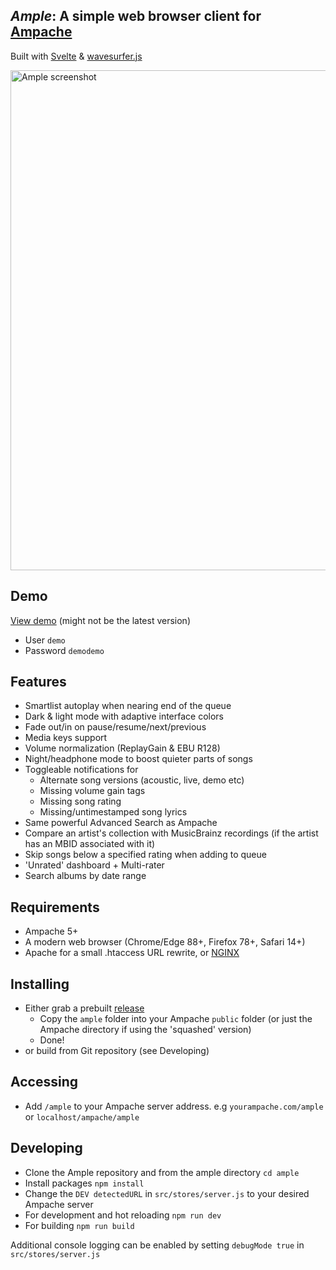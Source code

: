 ## *Ample*: A simple web browser client for [Ampache](https://ampache.org/) 
Built with [Svelte](https://svelte.dev/) & [wavesurfer.js](https://github.com/katspaugh/wavesurfer.js)

<img src="https://user-images.githubusercontent.com/5735900/168279980-e3a91334-fa57-4732-9409-b69f83d89c4e.jpg" width=800 alt="Ample screenshot" />

## Demo
[View demo](https://demo.ampache.dev/ample/) (might not be the latest version)
- User ```demo``` 
- Password ```demodemo```

## Features
- Smartlist autoplay when nearing end of the queue
- Dark & light mode with adaptive interface colors
- Fade out/in on pause/resume/next/previous
- Media keys support
- Volume normalization (ReplayGain & EBU R128)
- Night/headphone mode to boost quieter parts of songs
- Toggleable notifications for
  - Alternate song versions (acoustic, live, demo etc)
  - Missing volume gain tags
  - Missing song rating
  - Missing/untimestamped song lyrics
- Same powerful Advanced Search as Ampache
- Compare an artist's collection with MusicBrainz recordings (if the artist has an MBID associated with it)
- Skip songs below a specified rating when adding to queue
- 'Unrated' dashboard + Multi-rater
- Search albums by date range

## Requirements
- Ampache 5+
- A modern web browser (Chrome/Edge 88+, Firefox 78+, Safari 14+)
- Apache for a small .htaccess URL rewrite, or [NGINX](https://github.com/mitchray/ample/wiki/NGINX-rewrite)

## Installing
- Either grab a prebuilt [release](https://github.com/mitchray/ample/releases)
  - Copy the ```ample``` folder into your Ampache ```public``` folder (or just the Ampache directory if using the 'squashed' version)
  - Done!
- or build from Git repository (see Developing)

## Accessing
- Add ```/ample``` to your Ampache server address. e.g ```yourampache.com/ample``` or ```localhost/ampache/ample```

## Developing
- Clone the Ample repository and from the ample directory ```cd ample```
- Install packages ```npm install```
- Change the ```DEV detectedURL``` in ```src/stores/server.js``` to your desired Ampache server
- For development and hot reloading ```npm run dev```
- For building ```npm run build```

Additional console logging can be enabled by setting ```debugMode true``` in ```src/stores/server.js```
